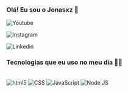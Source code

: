 ### Olá! Eu sou o Jonasxz 👋

![Youtube](https://img.shields.io/badge/Jonasxz-FF0000?style=for-the-badge&logo=youtube&logoColor=white[https://youtube.com/c/jonasxz])

![Instagram](https://img.shields.io/badge/devjonasxz-E4405F?style=for-the-badge&logo=instagram&logoColor=white)

![Linkedin](https://img.shields.io/badge/Jonas_Gabriel-0077B5?style=for-the-badge&logo=linkedin&logoColor=white)

### Tecnologias que eu uso no meu dia 👨‍💻

<div style="dysplay: inline_block"><br/>
  <img align="center" alt="html5" src= "https://img.shields.io/badge/HTML5-E34F26?style=for-the-badge&logo=html5&logoColor=white"/>
  <img align="center" alt="CSS" src= "https://img.shields.io/badge/CSS3-1572B6?style=for-the-badge&logo=css3&logoColor=white"/>
  <img align="center" alt="JavaScript" src= "https://img.shields.io/badge/JavaScript-F7DF1E?style=for-the-badge&logo=javascript&logoColor=black"/>
  <img align="center" alt="Node JS" src= "https://img.shields.io/badge/Node.js-43853D?style=for-the-badge&logo=node.js&logoColor=white"/>
  </div>
